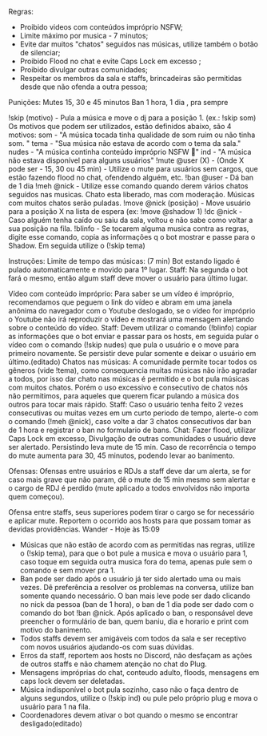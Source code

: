 Regras:
- Proibido videos com conteúdos impróprio NSFW;
- Limite máximo por musica - 7 minutos;
- Evite dar muitos "chatos" seguidos nas músicas, utilize também o botão de silenciar;
- Proibido Flood no chat e evite Caps Lock em excesso ;
- Proibido divulgar outras comunidades;
- Respeitar os membros da sala e staffs, brincadeiras são permitidas desde que não ofenda a outra pessoa;

Punições:
Mutes 15, 30 e 45 minutos
Ban 1 hora, 1 dia , pra sempre

!skip (motivo) - Pula a música e move o dj para a posição 1. (ex.: !skip som)
Os motivos que podem ser utilizados, estão definidos abaixo, são 4 motivos: 
som - "A música tocada tinha qualidade de som ruim ou não tinha som. "
tema - "Sua música não estava de acordo com o tema da sala."
nudes - "A música continha conteúdo impróprio NSFW :underage:"
ind - "A música não estava disponível para alguns usuários"
!mute @user (X) - (Onde X pode ser - 15, 30 ou 45 min) - Utilize o mute para usuários sem cargos, que estão fazendo flood no chat, ofendendo alguém, etc.
!ban @user - Dá ban de 1 dia
!meh @nick - Utilize esse comando quando derem vários chatos seguidos nas musicas. Chato esta liberado, mas com moderação. Músicas com muitos chatos serão puladas. 
!move @nick (posição) - Move usuário para a posição X na lista de espera (ex: !move @shadow 1)
!dc @nick - Caso alguém tenha caído ou saiu da sala, voltou e não sabe como voltar a sua posição na fila.
!blinfo - Se tocarem alguma musica contra as regras, digite esse comando, copia as informações q o bot mostrar e passe para o Shadow. Em seguida utilize o (!skip tema)

Instruções:
Limite de tempo das músicas: (7 min)
Bot estando ligado é pulado automaticamente e movido para 1º lugar.
Staff: Na segunda o bot fará o mesmo, então algum staff deve mover o usuário para último lugar.

Vídeo com conteúdo impróprio:
Para saber se um vídeo é impróprio, recomendamos que peguem o link do vídeo e abram em uma janela anônima do navegador com o Youtube deslogado, se o vídeo for impróprio o Youtube não irá reproduzir o vídeo e mostrará uma mensagem alertando sobre o conteúdo do vídeo.
Staff: Devem utilizar o comando (!blinfo) copiar as informações que o bot enviar e passar para os hosts, em seguida pular o vídeo com o comando (!skip nudes) que pula o usuário e o move para primeiro novamente. Se persistir deve pular somente e deixar o usuário em último.(editado)
Chatos nas músicas:
A comunidade permite tocar todos os gêneros (vide !tema), como consequencia muitas músicas não irão agradar a todos, por isso dar chato nas músicas é permitido e o bot pula músicas com muitos chatos. Porém o uso excessivo e consecutivo de chatos nós não permitimos, para aqueles que querem ficar pulando a música dos outros para tocar mais rápido.
Staff: Caso o usuário tenha feito 2 vezes consecutivas ou muitas vezes em um curto periodo de tempo, alerte-o com o comando (!meh @nick), caso volte a dar 3 chatos consecutivos dar ban de 1 hora e registrar o ban no formulario de bans.
Chat:
Fazer flood, utilizar Caps Lock em excesso, Divulgação de outras comunidades o usuário deve ser alertado. Persistindo leva mute de 15 min. Caso de recorrência o tempo do mute aumenta para 30, 45 minutos, podendo levar ao banimento.

Ofensas:
Ofensas entre usuários e RDJs a staff deve dar um alerta, se for caso mais grave que não param, dê o mute de 15 min mesmo sem alertar e o cargo de RDJ é perdido (mute aplicado a todos envolvidos não importa quem começou).

Ofensa entre staffs, seus superiores podem tirar o cargo se for necessário e aplicar mute. Reportem o ocorrido aos hosts para que possam tomar as devidas providências.
Wander - Hoje às 15:09
- Músicas que não estão de acordo com as permitidas nas regras, utilize o (!skip tema), para que o bot pule a musica e mova o usuário para 1, caso toque em seguida outra musica fora do tema, apenas pule sem o comando e sem mover pra 1.
- Ban pode ser dado após o usuário já ter sido alertado uma ou mais vezes. Dê preferência a resolver os problemas na conversa, utilize ban somente quando necessário. O ban mais leve pode ser dado clicando no nick da pessoa (ban de 1 hora), o ban de 1 dia pode ser dado com o comando do bot !ban @nick. Após aplicado o ban, o responsável deve preencher o formulário de ban, quem baniu, dia e horario e print com motivo do banimento.
- Todos staffs devem ser amigáveis com todos da sala e ser receptivo com novos usuários ajudando-os com suas dúvidas.
- Erros da staff, reportem aos hosts no Discord, não desfaçam as ações de outros staffs e não chamem atenção no chat do Plug.
- Mensagens impróprias do chat, conteudo adulto, floods, mensagens em caps lock devem ser deletadas.
- Música indisponível o bot pula sozinho, caso não o faça dentro de alguns segundos, utilize o (!skip ind) ou pule pelo próprio plug e mova o usuário para 1 na fila.
- Coordenadores devem ativar o bot quando o mesmo se encontrar desligado(editado)
